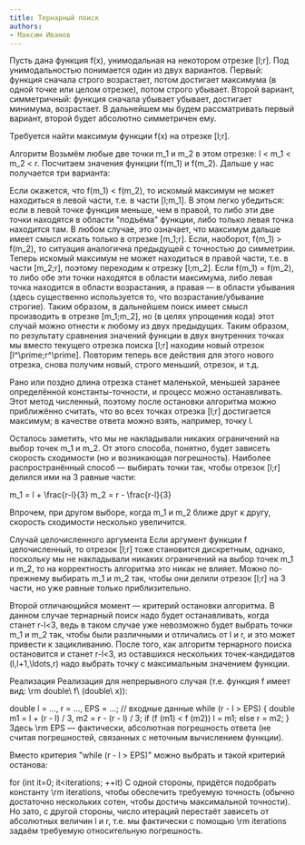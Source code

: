 ```yaml
---
title: Тернарный поиск
authors:
- Максим Иванов
---
```


Пусть дана функция f(x), унимодальная на некотором отрезке [l;r]. Под унимодальностью понимается один из двух вариантов. Первый: функция сначала строго возрастает, потом достигает максимума (в одной точке или целом отрезке), потом строго убывает. Второй вариант, симметричный: функция сначала убывает убывает, достигает минимума, возрастает. В дальнейшем мы будем рассматривать первый вариант, второй будет абсолютно симметричен ему.

Требуется найти максимум функции f(x) на отрезке [l;r].

Алгоритм
Возьмём любые две точки m_1 и m_2 в этом отрезке: l < m_1 < m_2 < r. Посчитаем значения функции f(m_1) и f(m_2). Дальше у нас получается три варианта:

Если окажется, что f(m_1) < f(m_2), то искомый максимум не может находиться в левой части, т.е. в части [l;m_1]. В этом легко убедиться: если в левой точке функция меньше, чем в правой, то либо эти две точки находятся в области "подъёма" функции, либо только левая точка находится там. В любом случае, это означает, что максимум дальше имеет смысл искать только в отрезке [m_1;r].
Если, наоборот, f(m_1) > f(m_2), то ситуация аналогична предыдущей с точностью до симметрии. Теперь искомый максимум не может находиться в правой части, т.е. в части [m_2;r], поэтому переходим к отрезку [l;m_2].
Если f(m_1) = f(m_2), то либо обе эти точки находятся в области максимума, либо левая точка находится в области возрастания, а правая — в области убывания (здесь существенно используется то, что возрастание/убывание строгие). Таким образом, в дальнейшем поиск имеет смысл производить в отрезке [m_1;m_2], но (в целях упрощения кода) этот случай можно отнести к любому из двух предыдущих.
Таким образом, по результату сравнения значений функции в двух внутренних точках мы вместо текущего отрезка поиска [l;r] находим новый отрезок [l^\prime;r^\prime]. Повторим теперь все действия для этого нового отрезка, снова получим новый, строго меньший, отрезок, и т.д.

Рано или поздно длина отрезка станет маленькой, меньшей заранее определённой константы-точности, и процесс можно останавливать. Этот метод численный, поэтому после остановки алгоритма можно приближённо считать, что во всех точках отрезка [l;r] достигается максимум; в качестве ответа можно взять, например, точку l.

Осталось заметить, что мы не накладывали никаких ограничений на выбор точек m_1 и m_2. От этого способа, понятно, будет зависеть скорость сходимости (но и возникающая погрешность). Наиболее распространённый способ — выбирать точки так, чтобы отрезок [l;r] делился ими на 3 равные части:

 m_1 = l + \frac{r-l}{3} 
 m_2 = r - \frac{r-l}{3} 

Впрочем, при другом выборе, когда m_1 и m_2 ближе друг к другу, скорость сходимости несколько увеличится.

Случай целочисленного аргумента
Если аргумент функции f целочисленный, то отрезок [l;r] тоже становится дискретным, однако, поскольку мы не накладывали никаких ограничений на выбор точек m_1 и m_2, то на корректность алгоритма это никак не влияет. Можно по-прежнему выбирать m_1 и m_2 так, чтобы они делили отрезок [l;r] на 3 части, но уже равные только приблизительно.

Второй отличающийся момент — критерий остановки алгоритма. В данном случае тернарный поиск надо будет останавливать, когда станет r-l<3, ведь в таком случае уже невозможно будет выбрать точки m_1 и m_2 так, чтобы были различными и отличались от l и r, и это может привести к зацикливанию. После того, как алгоритм тернарного поиска остановится и станет r-l<3, из оставшихся нескольких точек-кандидатов (l,l+1,\ldots,r) надо выбрать точку с максимальным значением функции.

Реализация
Реализация для непрерывного случая (т.е. функция f имеет вид: \rm double\ f\ (double\ x)):

double l = ..., r = ..., EPS = ...; // входные данные
while (r - l > EPS) {
   double m1 = l + (r - l) / 3,
      m2 = r - (r - l) / 3;
   if (f (m1) < f (m2))
      l = m1;
   else
      r = m2;
}
Здесь \rm EPS — фактически, абсолютная погрешность ответа (не считая погрешностей, связанных с неточным вычислением функции).

Вместо критерия "while (r - l > EPS)" можно выбрать и такой критерий останова:

for (int it=0; it<iterations; ++it)
С одной стороны, придётся подобрать константу \rm iterations, чтобы обеспечить требуемую точность (обычно достаточно нескольких сотен, чтобы достичь максимальной точности). Но зато, с другой стороны, число итераций перестаёт зависеть от абсолютных величин l и r, т.е. мы фактически с помощью \rm iterations задаём требуемую относительную погрешность.

